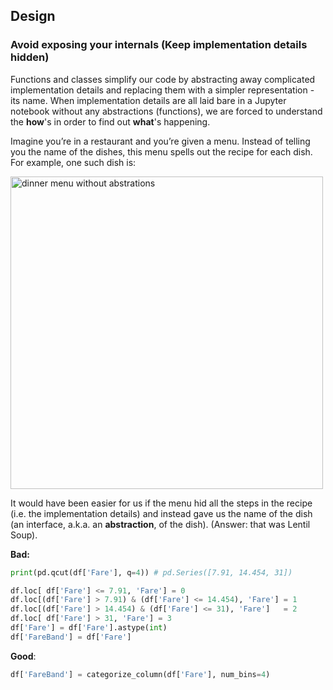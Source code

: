 ## **Design**

### Avoid exposing your internals (Keep implementation details hidden)

Functions and classes simplify our code by abstracting away complicated implementation details and replacing them with a simpler representation - its name. When implementation details are all laid bare in a Jupyter notebook without any abstractions (functions), we are forced to understand the **how**'s in order to find out **what**'s happening.

Imagine you’re in a restaurant and you’re given a menu. Instead of telling you the name of the dishes, this menu spells out the recipe for each dish. For example, one such dish is:

<img src="../images/implementation_menu.png" width=500 alt="dinner menu without abstrations">

It would have been easier for us if the menu hid all the steps in the recipe (i.e. the implementation details) and instead gave us the name of the dish (an interface, a.k.a. an **abstraction**, of the dish). (Answer: that was Lentil Soup).

**Bad:**

```python
print(pd.qcut(df['Fare'], q=4)) # pd.Series([7.91, 14.454, 31])

df.loc[ df['Fare'] <= 7.91, 'Fare'] = 0
df.loc[(df['Fare'] > 7.91) & (df['Fare'] <= 14.454), 'Fare'] = 1
df.loc[(df['Fare'] > 14.454) & (df['Fare'] <= 31), 'Fare']   = 2
df.loc[ df['Fare'] > 31, 'Fare'] = 3
df['Fare'] = df['Fare'].astype(int)
df['FareBand'] = df['Fare']
```

**Good**:

```python
df['FareBand'] = categorize_column(df['Fare'], num_bins=4)
```
